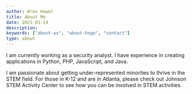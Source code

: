 ```yaml
---
author: Wren Howel
title: About Me
date: 2021-01-14
description:
keywords: ["about-us", "about-hugo", "contact"]
type: about
---
```


I am currently working as a security analyst. I have experience in creating applications in Python, PHP, JavaScript, and Java. 

I am passionate about getting under-represented minorites to thrive in the STEM field. For those in K-12 and are in Atlanta, please check out Johnson STEM Activity Center to see how you can be involved in STEM activities. 

